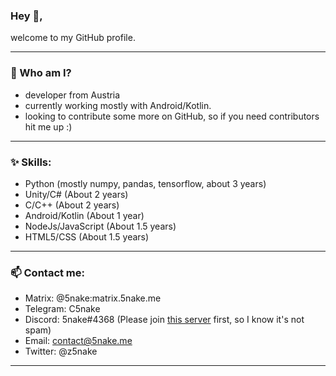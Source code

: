 ### Hey 🌸,

welcome to my GitHub profile.

---

### 🐍 Who am I?

- developer from Austria
- currently working mostly with Android/Kotlin.
- looking to contribute some more on GitHub, so if you need contributors hit me up :)

---

### ✨ Skills:
- Python (mostly numpy, pandas, tensorflow, about 3 years)
- Unity/C# (About 2 years)
- C/C++ (About 2 years)
- Android/Kotlin (About 1 year)
- NodeJs/JavaScript (About 1.5 years)
- HTML5/CSS (About 1.5 years)

---

### 📫 Contact me:

- Matrix: @5nake:matrix.5nake.me
- Telegram: C5nake
- Discord: 5nake#4368 (Please join [this server](https://discord.gg/qVwDrFqMwC) first, so I know it's not spam)
- Email: contact@5nake.me
- Twitter: @z5nake

---

